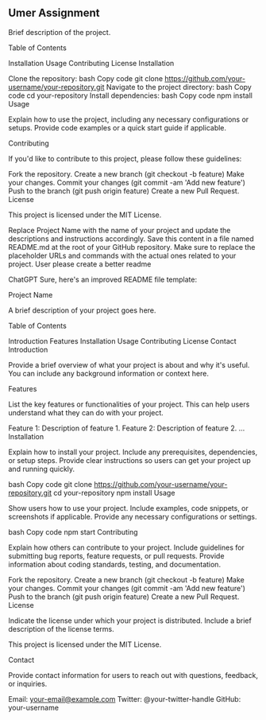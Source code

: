 ##  Umer Assignment

Brief description of the project.

Table of Contents

Installation
Usage
Contributing
License
Installation

Clone the repository:
bash
Copy code
git clone https://github.com/your-username/your-repository.git
Navigate to the project directory:
bash
Copy code
cd your-repository
Install dependencies:
bash
Copy code
npm install
Usage

Explain how to use the project, including any necessary configurations or setups. Provide code examples or a quick start guide if applicable.

Contributing

If you'd like to contribute to this project, please follow these guidelines:

Fork the repository.
Create a new branch (git checkout -b feature)
Make your changes.
Commit your changes (git commit -am 'Add new feature')
Push to the branch (git push origin feature)
Create a new Pull Request.
License

This project is licensed under the MIT License.

Replace Project Name with the name of your project and update the descriptions and instructions accordingly. Save this content in a file named README.md at the root of your GitHub repository. Make sure to replace the placeholder URLs and commands with the actual ones related to your project.
User
please create a better readme 

ChatGPT
Sure, here's an improved README file template:

Project Name

A brief description of your project goes here.

Table of Contents

Introduction
Features
Installation
Usage
Contributing
License
Contact
Introduction

Provide a brief overview of what your project is about and why it's useful. You can include any background information or context here.

Features

List the key features or functionalities of your project. This can help users understand what they can do with your project.

Feature 1: Description of feature 1.
Feature 2: Description of feature 2.
...
Installation

Explain how to install your project. Include any prerequisites, dependencies, or setup steps. Provide clear instructions so users can get your project up and running quickly.

bash
Copy code
git clone https://github.com/your-username/your-repository.git
cd your-repository
npm install
Usage

Show users how to use your project. Include examples, code snippets, or screenshots if applicable. Provide any necessary configurations or settings.

bash
Copy code
npm start
Contributing

Explain how others can contribute to your project. Include guidelines for submitting bug reports, feature requests, or pull requests. Provide information about coding standards, testing, and documentation.

Fork the repository.
Create a new branch (git checkout -b feature)
Make your changes.
Commit your changes (git commit -am 'Add new feature')
Push to the branch (git push origin feature)
Create a new Pull Request.
License

Indicate the license under which your project is distributed. Include a brief description of the license terms.

This project is licensed under the MIT License.

Contact

Provide contact information for users to reach out with questions, feedback, or inquiries.

Email: your-email@example.com
Twitter: @your-twitter-handle
GitHub: your-username
